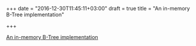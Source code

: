 +++
date = "2016-12-30T11:45:11+03:00"
draft = true
title = "An in-memory B-Tree implementation"

+++

<p><a href="https://github.com/google/btree">An in-memory B-Tree implementation</a></p>
